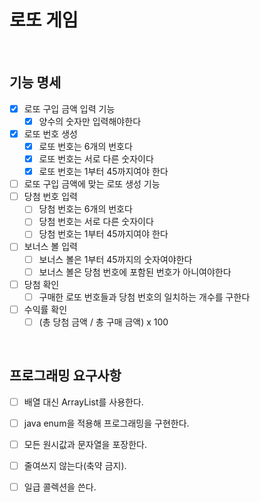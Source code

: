 # 로또 게임

<br>

## 기능 명세

- [x] 로또 구입 금액 입력 기능
    - [x] 양수의 숫자만 입력해야한다
- [x] 로또 번호 생성
    - [x] 로또 번호는 6개의 번호다
    - [x] 로또 번호는 서로 다른 숫자이다
    - [x] 로또 번호는 1부터 45까지여야 한다
- [ ] 로또 구입 금액에 맞는 로또 생성 기능 
- [ ] 당첨 번호 입력
    - [ ] 당첨 번호는 6개의 번호다
    - [ ] 당첨 번호는 서로 다른 숫자이다
    - [ ] 당첨 번호는 1부터 45까지여야 한다
- [ ] 보너스 볼 입력
    - [ ] 보너스 볼은 1부터 45까지의 숫자여야한다
    - [ ] 보너스 볼은 당첨 번호에 포함된 번호가 아니여야한다
- [ ] 당첨 확인
    - [ ] 구매한 로또 번호들과 당첨 번호의 일치하는 개수를 구한다
- [ ] 수익률 확인
    - [ ] (총 당첨 금액 / 총 구매 금액) x 100 

<br>

## 프로그래밍 요구사항
- [ ] 배열 대신 ArrayList를 사용한다.
- [ ] java enum을 적용해 프로그래밍을 구현한다.
- [ ] 모든 원시값과 문자열을 포장한다.
- [ ] 줄여쓰지 않는다(축약 금지).
- [ ] 일급 콜렉션을 쓴다.

